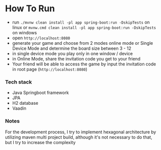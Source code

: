 # How To Run

- run `./mvnw clean install -pl app spring-boot:run -DskipTests` on linux or `mvnw.cmd clean install -pl app spring-boot:run -DskipTests` on windows
- open `http://localhost:8080`
- generate your game and choose from 2 modes online mode or Single Device Mode and determine the board size between 3 - 12
- in single device mode you play only in one window / device
- in Online Mode, share the invitation code you get to your friend
- Your friend will be able to access the game by input the invitation code in root page (`http://localhost:8080`)

### Tech stack
- Java Springboot framework
- JPA
- H2 database
- Vaadin

### Notes
For the development process, I try to implement hexagonal architecture by utilizing maven multi project build, although it's not necessary to do that, but I try to increase the complexity